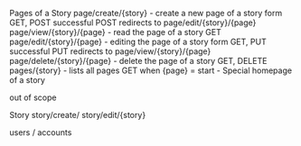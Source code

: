 
Pages of a Story
page/create/{story} - create a new page of a story form         GET, POST
  successful POST redirects to page/edit/{story}/{page}
page/view/{story}/{page} - read the page of a story             GET
page/edit/{story}/{page} - editing the page of a story form     GET, PUT
  successful PUT redirects to page/view/{story}/{page}
page/delete/{story}/{page} - delete the page of a story         GET, DELETE
pages/{story} - lists all pages                                 GET
when {page} = start - Special homepage of a story

out of scope

Story
story/create/
story/edit/{story}

users / accounts